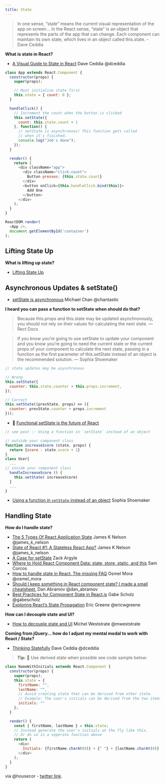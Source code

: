```yaml
---
title: State
---
```


> In one sense, “state” means the current visual representation of the app on screen... In the React sense, “state” is an object that represents the parts of the app that can change. Each component can maintain its own state, which lives in an object called this.state. - Dave Ceddia

**What is state in React?**

* [A Visual Guide to State in React](https://daveceddia.com/visual-guide-to-state-in-react) Dave Ceddia @dceddia

```javascript
class App extends React.Component {
  constructor(props) {
    super(props);

    // Must initialize state first
    this.state = { count: 0 };
  }

  handleClick() {
    // Increment the count when the button is clicked
    this.setState({
      count: this.state.count + 1
    }, function() {
      // setState is asynchronous! This function gets called
      // when it's finished.
      console.log("Job's done");
    });
  }

  render() {
    return (
      <div className="app">
        <div className="click-count">
          Button presses: {this.state.count}
        </div>
        <button onClick={this.handleClick.bind(this)}>
          Add One
        </button>
      </div>
    );
  }
}

ReactDOM.render(
  <App />,
  document.getElementById('container')
);
```

## Lifting State Up

**What is lifting up state?**
* [Lifting State Up](https://facebook.github.io/react/docs/lifting-state-up.html)


## Asynchronous Updates & setState()

* [setState is asynchronous](https://medium.learnreact.com/setstate-is-asynchronous-52ead919a3f0) Michael Chan @chantastic

**I heard you can pass a function to setState when should do that?**

> Because this.props and this.state may be updated asynchronously, you should not rely on their values for calculating the next state.  — Rect Docs

> If you know you’re going to use setState to update your component and you know you’re going to need the current state or the current props of your component to calculate the next state, passing in a function as the first parameter of this.setState instead of an object is the recommended solution. — Sophia Shoemaker


```javascript
// state updates may be asynchronous

// Wrong
this.setState({
  counter: this.state.counter + this.props.increment,
});

// Correct
this.setState((prevState, props) => ({
  counter: prevState.counter + props.increment
}));

```

* 💯 [Functional setState is the future of React](https://medium.freecodecamp.com/functional-setstate-is-the-future-of-react-374f30401b6b#.didjv52tx)

```javascript
// see post :: Using a function in `setState` instead of an object

// outside your component class
function increaseScore (state, props) {
  return {score : state.score + 1}
}
class User{
  ...
// inside your component class
  handleIncreaseScore () {
    this.setState( increaseScore)
  }
  ...
}

```


*  [Using a function in `setState` instead of an object](https://medium.com/@shopsifter/using-a-function-in-setstate-instead-of-an-object-1f5cfd6e55d1#.h3fokbh9a) Sophia Shoemaker

## Handling State

**How do I handle state?**

* [The 5 Types Of React Application State](http://jamesknelson.com/5-types-react-application-state) James K Nelson @james_k_nelson
* [State of React #1: A Stateless React App?](http://jamesknelson.com/state-react-1-stateless-react-app) James K Nelson @james_k_nelson
* [A Case for setState](https://medium.com/@zackargyle/a-case-for-setstate-1f1c47cd3f73#.w89epdtmo) Zack Argyle
* [Where to Hold React Component Data: state, store, static, and this](https://medium.freecodecamp.com/where-do-i-belong-a-guide-to-saving-react-component-data-in-state-store-static-and-this-c49b335e2a00#.8k7tc37cs) Sam Corcos
* [How to handle state in React. The missing FAQ](https://medium.com/react-ecosystem/how-to-handle-state-in-react-6f2d3cd73a0c#.dwz84fx9s) Osmel Mora @osmel_mora
* [Should I keep something in React component state? I made a small cheatsheet.](https://twitter.com/dan_abramov/status/749710501916139520) Dan Abramov @dan_abramov
* [Best Practices for Component State in React.js](http://brewhouse.io/blog/2015/03/24/best-practices-for-component-state-in-reactjs.html) Gabe Scholz @gabescholz
* [Exploring React’s State Propagation](https://www.sitepoint.com/exploring-reacts-state-propagation) Eric Greene @ericwgreene

**How can I decouple state and UI?**

* [How to decouple state and UI](https://medium.com/@mweststrate/how-to-decouple-state-and-ui-a-k-a-you-dont-need-componentwillmount-cc90b787aa37#.7l8ji1wer) Michel Weststrate @mweststrate


**Coming from jQuery... how do I adjust my mental modal to work with React / State?**
* [Thinking Statefully](https://daveceddia.com/thinking-statefully) Dave Ceddia @dceddia


> **Tip:** 🤔 Use derived state when possible see code sample below:

```javascript
class NameWithInitials extends React.Component {
  constructor(props) {
    super(props);
    this.state = {
      firstName: "",
      lastName: "",
      // Avoid creating state that can be derived from other state.
      // Example: The user's initials can be derived from the two items above.
      initials: ""
    };
  }

  render() {
    const { firstName, lastName } = this.state;
    // Instead generate the user's initials on the fly like this.
    // Or do so in a seperate function above
    return (
      <div>
        Initials: {firstName.charAt(0)} + {" "} + {lastName.charAt(0)}
      </div>
    );
  }
}
```

via @housecor - [twitter link](https://twitter.com/housecor/status/839125277842231298).

